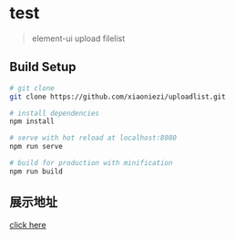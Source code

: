 # test

> element-ui upload filelist

## Build Setup

``` bash
# git clone
git clone https://github.com/xiaoniezi/uploadlist.git

# install dependencies
npm install

# serve with hot reload at localhost:8080
npm run serve

# build for production with minification
npm run build

```

## 展示地址

[click here][1]

[1]: https://xiaoniezi.github.io/projects/VueUploadList